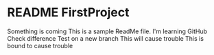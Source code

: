 # README FirstProject

Something is coming
This is a sample ReadMe file.
I'm learning GitHub
Check difference
Test on a new branch
This will cause trouble
This is bound to cause trouble
